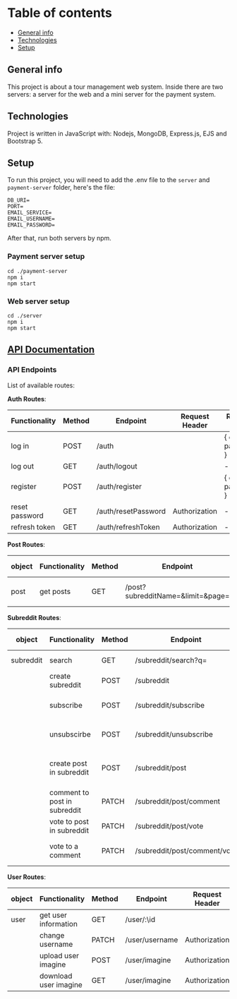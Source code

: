 # Table of contents
* [General info](#general-info)
* [Technologies](#technologies)
* [Setup](#setup)

## General info
This project is about a tour management web system.
Inside there are two servers: a server for the web and a mini server for the payment system. 
	
## Technologies
Project is written in JavaScript with: Nodejs, MongoDB, Express.js, EJS and Bootstrap 5.

## Setup
To run this project, you will need to add the .env file to the `server` and `payment-server` folder, here's the file:
```
DB_URI=
PORT=
EMAIL_SERVICE=
EMAIL_USERNAME=
EMAIL_PASSWORD=
```
After that, run both servers by npm.
### Payment server setup
```
cd ./payment-server
npm i
npm start
```
### Web server setup
```
cd ./server
npm i
npm start
```

## [API Documentation](#api-documentation)

### API Endpoints

List of available routes:

**Auth Routes**:

| Functionality  | Method | Endpoint            | Request Header | Request Body        | Response      |
| -------------- | ------ | ------------------- | -------------- | ------------------- | ------------- |
| log in         | POST   | /auth               |                | { email, password } | {user object} |
| log out        | GET    | /auth/logout        |                | -                   | -             |
| register       | POST   | /auth/register      |                | { email, password } | -             |
| reset password | GET    | /auth/resetPassword | Authorization  | -                   | -             |
| refresh token  | GET    | /auth/refreshToken  | Authorization  | -                   |               |

**Post Routes**:

| object | Functionality | Method | Endpoint                          | Request Header | Request Body | Response             |
| ------ | ------------- | ------ | --------------------------------- | -------------- | ------------ | -------------------- |
| post   | get posts     | GET    | /post?subredditName=&limit=&page= | -              | -            | {post objects array} |

**Subreddit Routes**:

| object    | Functionality                | Method | Endpoint                     | Request Header | Request Body                    | Response             |
| --------- | ---------------------------- | ------ | ---------------------------- | -------------- | ------------------------------- | -------------------- |
| subreddit | search                       | GET    | /subreddit/search?q=         | -              | -                               | { subreddit }        |
|           | create subreddit             | POST   | /subreddit                   | Authorization  | { name }                        | { subreddit object } |
|           | subscribe                    | POST   | /subreddit/subscribe         | Authorization  | { subredditId }                 | { subredditId }      |
|           | unsubscirbe                  | POST   | /subreddit/unsubscribe       | Authorization  | { subredditId }                 | -                    |
|           | create post in subreddit     | POST   | /subreddit/post              | Authorization  | { title, content, subredditId } | { post object }      |
|           | comment to post in subreddit | PATCH  | /subreddit/post/comment      | Authorization  | { postId, text, replyToId }     | -                    |
|           | vote to post in subreddit    | PATCH  | /subreddit/post/vote         | Authorization  | { postId, voteType }            | {voteCount}          |
|           | vote to a comment            | PATCH  | /subreddit/post/comment/vote | Authorization  | { commentId, voteType }         | -                    |


**User Routes**:

| object | Functionality         | Method | Endpoint       | Request Header | Request Body | Response        |
| ------ | --------------------- | ------ | -------------- | -------------- | ------------ | --------------- |
| user   | get user information  | GET    | /user/:\id     |                | -            | { user object } |
|        | change username       | PATCH  | /user/username | Authorization  | { name }     | -               |
|        | upload user imagine   | POST   | /user/imagine  | Authorization  | { file }     | -               |
|        | download user imagine | GET    | /user/imagine  | Authorization  | { file }     | -               |


<br />



